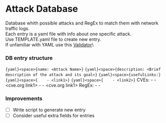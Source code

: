 # Attack Database

Database whith possible attacks and RegEx to match them with network traffic logs.\
Each entry is a yaml file with info about one specific attack.\
Use TEMPLATE.yaml file to create new entry.\
If unfamiliar with YAML use this [Validator](http://www.yamllint.com/)\
### DB entry structure
``` {yaml}<space>{name: <Attack Name>} ``` 
``` {yaml}<space>{description: <Brief description of the attack and its goal>} ``` 
``` {yaml}<space>{usefulLinks:} ``` 
``` {yaml}<space>{    - <link1>} ``` 
``` {yaml}<space>{    - <link2>} ``` 
    CVEs:
       - <CVE1> - <cve.org link1>
       - <link1> - <cve.org link1>
    RegEx:
       - <regEx1>
       - <regEx2>

### Improvements
- [ ] Write script to generate new entry
- [ ] Consider useful extra fields for entries